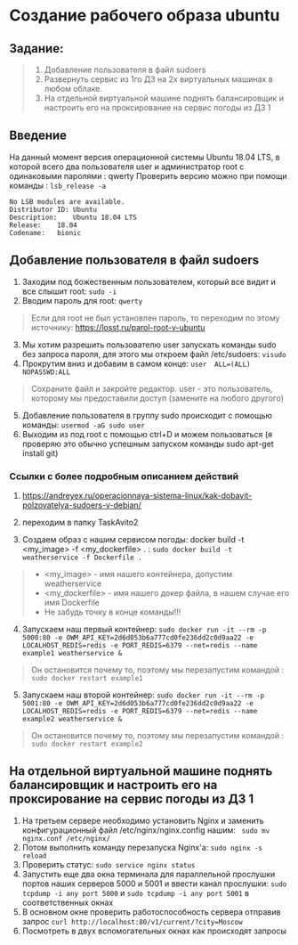 # Создание рабочего образа ubuntu
## Задание:
> 1. Добавление пользователя в файл sudoers
> 2. Развернуть сервис из 1го ДЗ на 2х виртуальных машинах в любом облаке. 
> 3. На отдельной виртуальной машине поднять балансировщик и настроить его на проксирование на сервис погоды из ДЗ 1

## Введение
На данный момент верcия операционной системы Ubuntu 18.04 LTS, в которой всего два пользователя user и администратор root с одинаковыми паролями : qwerty
Проверить версию можно при помощи команды : `lsb_release -a `
```
No LSB modules are available.
Distributor ID: Ubuntu
Description:    Ubuntu 18.04 LTS
Release:    18.04
Codename:   bionic 
```
## Добавление пользователя в файл sudoers
1. Заходим под божественным пользователем, который все видит и все слышит root: `sudo -i`
2. Вводим пароль для root: `qwerty`
> Если для root не был установлен пароль, то переходим по этому источнику: https://losst.ru/parol-root-v-ubuntu 
3. Мы хотим разрешить пользователю user запускать команды sudo без запроса пароля, для этого мы откроем файл /etc/sudoers: `visudo`
4. Прокрутим вниз и добавим в самом конце: `user  ALL=(ALL) NOPASSWD:ALL`
> Сохраните файл и закройте редактор. user - это пользователь, которому мы предоставили доступ (замените на любого другого)
5. Добавление пользователя в группу sudo происходит с помощью команды: `usermod -aG sudo user`
6. Выходим из под root с помощью ctrl+D и можем пользоваться (я проверяю это обычно успешным запуском команды sudo apt-get install git)


### Ссылки с более подробным описанием действий
1. https://andreyex.ru/operacionnaya-sistema-linux/kak-dobavit-polzovatelya-sudoers-v-debian/




2. переходим в папку TaskAvito2
3. Создаем образ с нашим сервисом погоды: docker build -t <my_image> -f <my_dockerfile> . : `sudo docker build -t weatherservice -f Dockerfile .`
>* <my_image> - имя нашего контейнера, допустим weatherservice
>* <my_dockerfile> - имя нашего докер файла, в нашем случае его имя Dockerfile
>* Не забудь точку в конце команды!!!
4. Запускаем наш первый контейнер: `sudo docker run -it --rm -p 5000:80 -e OWM_API_KEY=2d6d053b6a777cd0fe236dd2c0d9aa22 -e LOCALHOST_REDIS=redis -e PORT_REDIS=6379 --net=redis --name example1 weatherservice &`
> Он остановится почему то, поэтому мы перезапустим командой : `sudo docker restart example1`
5. Запускаем наш второй контейнер: `sudo docker run -it --rm -p 5001:80 -e OWM_API_KEY=2d6d053b6a777cd0fe236dd2c0d9aa22 -e LOCALHOST_REDIS=redis -e PORT_REDIS=6379 --net=redis --name example2 weatherservice &`
> Он остановится почему то, поэтому мы перезапустим командой : `sudo docker restart example2`


## На отдельной виртуальной машине поднять балансировщик и настроить его на проксирование на сервис погоды из ДЗ 1
1. На третьем сервере необходимо установить Nginx  и заменить конфигурационный файл /etc/nginx/nginx.config нашим: ` sudo mv nginx.conf /etc/nginx/`
2. Потом выполнить команду перезапуска Nginx'а: `sudo nginx -s reload`
3. Проверить статус: `sudo service nginx status`
4. Запустить еще два окна терминала для параллельной прослушки портов наших серверов 5000 и 5001 и ввести канал прослушки: `sudo tcpdump -i any port 5000` и `sudo tcpdump -i any port 5001` в соответственных окнах
5. В основном окне проверить работоспособность сервера отправив запрос `curl http://localhost:80/v1/current/?city=Moscow `
6. Посмотреть в двух вспомогательных окнах как происходят запросы


